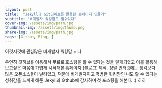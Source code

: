 ```yaml
---
layout: post
title:  "Jekyll과 Git깃허브를 활용한 홈페이지 만들기"
subtitle: "비개발자 워킹맘도 할수있다"
cover-img: /assets/img/path.jpg
thumbnail-img: /assets/img/thumb.png
share-img: /assets/img/path.jpg
tags: [Github, Blog, ]
---
```


이것저것에 관심많은 비개발자 워킹맘 = 나

우연히 깃허브를 이용해서 무료로 호스팅을 할 수 있다는 것을 알게되었고
이를 활용해보고싶은 마음에 가볍게 시작해본 홈페이지 (블로그) 제작. 
정말 인터넷에는 생각보다 많은 오픈소스들이 널려있고, 
덕분에 비개발자이고 평범한 워킹맘인 나도 할 수 있다는 성취감을 느끼게 해준 Jekyll과 Github에 감사하며 첫 포스팅을 해본다. :) 히히 

